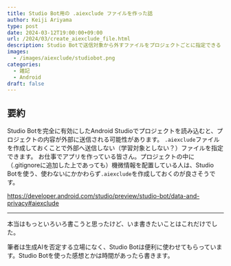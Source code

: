 ```yaml
---
title: Studio Bot用の .aiexclude ファイルを作った話
author: Keiji Ariyama
type: post
date: 2024-03-12T19:00:00+09:00
url: /2024/03/create_aiexclude_file.html
description: Studio Botで送信対象から外すファイルをプロジェクトごとに指定できる .aiexclude ファイルを作った話
images: 
  - /images/aiexclude/studiobot.png
categories:
  - 雑記
  - Android
draft: false
---
```


## 要約
Studio Botを完全に有効にしたAndroid Studioでプロジェクトを読み込むと、プロジェクトの内容が外部に送信される可能性があります。
`.aiexclude`ファイルを作成しておくことで外部へ送信しない（学習対象としない？）ファイルを指定できます。
お仕事でアプリを作っている皆さん。プロジェクトの中に（.gitignoreに追加した上であっても）機微情報を配置している人は、Studio Botを使う、使わないにかかわらず`.aiexclude`を作成しておくのが良さそうです。

https://developer.android.com/studio/preview/studio-bot/data-and-privacy#aiexclude

----

本当はもっといろいろ書こうと思ったけど、いま書きたいことはこれだけでした。

筆者は生成AIを否定する立場になく、Studio Botは便利に使わせてもらっています。Studio Botを使った感想とかは時間があったら書きます。
